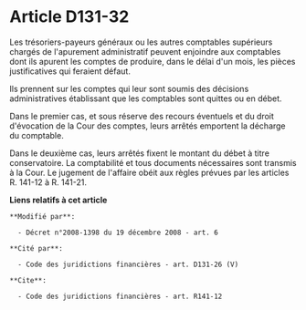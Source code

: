 # Article D131-32

Les trésoriers-payeurs généraux ou les autres comptables supérieurs chargés de l'apurement administratif peuvent enjoindre
aux comptables dont ils apurent les comptes de produire, dans le délai d'un mois, les pièces justificatives qui feraient
défaut. 

Ils prennent sur les comptes qui leur sont soumis des décisions administratives établissant que les comptables sont quittes
ou en débet. 

Dans le premier cas, et sous réserve des recours éventuels et du droit d'évocation de la Cour des comptes, leurs arrêtés
emportent la décharge du comptable. 

Dans le deuxième cas, leurs arrêtés fixent le montant du débet à titre conservatoire. La comptabilité et tous documents
nécessaires sont transmis à la Cour. Le jugement de l'affaire obéit aux règles prévues par les articles R. 141-12 à R.
141-21.

**Liens relatifs à cet article**

	**Modifié par**:

	  - Décret n°2008-1398 du 19 décembre 2008 - art. 6

	**Cité par**:

	  - Code des juridictions financières - art. D131-26 (V)

	**Cite**:

	  - Code des juridictions financières - art. R141-12
